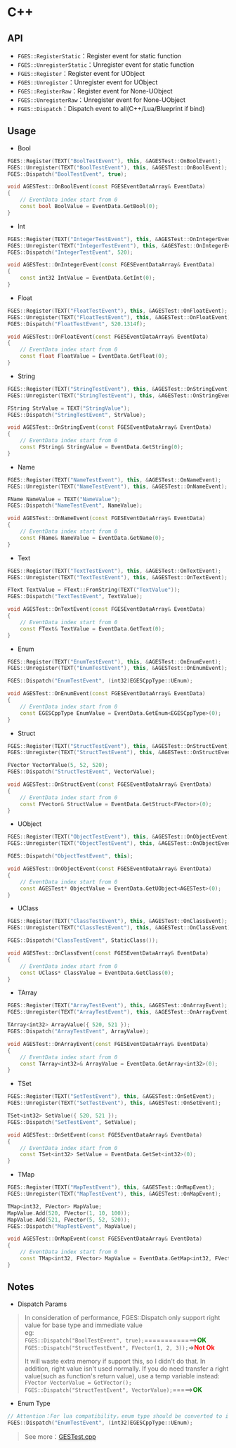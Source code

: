 # C++
## API
* `FGES::RegisterStatic`：Register event for static function
* `FGES::UnregisterStatic`：Unregister event for static function
* `FGES::Register`：Register event for UObject
* `FGES::Unregister`：Unregister event for UObject
* `FGES::RegisterRaw`：Register event for None-UObject
* `FGES::UnregisterRaw`：Unregister event for None-UObject
* `FGES::Dispatch`：Dispatch event to all(C++/Lua/Blueprint if bind)
## Usage
* Bool
``` c++
FGES::Register(TEXT("BoolTestEvent"), this, &AGESTest::OnBoolEvent);
FGES::Unregister(TEXT("BoolTestEvent"), this, &AGESTest::OnBoolEvent);
FGES::Dispatch("BoolTestEvent", true);

void AGESTest::OnBoolEvent(const FGESEventDataArray& EventData)
{
    // EventData index start from 0
    const bool BoolValue = EventData.GetBool(0);
}
```
* Int
``` c++
FGES::Register(TEXT("IntegerTestEvent"), this, &AGESTest::OnIntegerEvent);
FGES::Unregister(TEXT("IntegerTestEvent"), this, &AGESTest::OnIntegerEvent);
FGES::Dispatch("IntegerTestEvent", 520);

void AGESTest::OnIntegerEvent(const FGESEventDataArray& EventData)
{
    const int32 IntValue = EventData.GetInt(0);
}
```
* Float
``` c++
FGES::Register(TEXT("FloatTestEvent"), this, &AGESTest::OnFloatEvent);
FGES::Unregister(TEXT("FloatTestEvent"), this, &AGESTest::OnFloatEvent);
FGES::Dispatch("FloatTestEvent", 520.1314f);

void AGESTest::OnFloatEvent(const FGESEventDataArray& EventData)
{
    // EventData index start from 0
    const float FloatValue = EventData.GetFloat(0);
}
```
* String
``` c++
FGES::Register(TEXT("StringTestEvent"), this, &AGESTest::OnStringEvent);
FGES::Unregister(TEXT("StringTestEvent"), this, &AGESTest::OnStringEvent);

FString StrValue = TEXT("StringValue");
FGES::Dispatch("StringTestEvent", StrValue);

void AGESTest::OnStringEvent(const FGESEventDataArray& EventData)
{
    // EventData index start from 0
    const FString& StringValue = EventData.GetString(0);
}
```
* Name
``` c++
FGES::Register(TEXT("NameTestEvent"), this, &AGESTest::OnNameEvent);
FGES::Unregister(TEXT("NameTestEvent"), this, &AGESTest::OnNameEvent);

FName NameValue = TEXT("NameValue");
FGES::Dispatch("NameTestEvent", NameValue);

void AGESTest::OnNameEvent(const FGESEventDataArray& EventData)
{
    // EventData index start from 0
    const FName& NameValue = EventData.GetName(0);
}
```
* Text
``` c++
FGES::Register(TEXT("TextTestEvent"), this, &AGESTest::OnTextEvent);
FGES::Unregister(TEXT("TextTestEvent"), this, &AGESTest::OnTextEvent);

FText TextValue = FText::FromString(TEXT("TextValue"));
FGES::Dispatch("TextTestEvent", TextValue);

void AGESTest::OnTextEvent(const FGESEventDataArray& EventData)
{
    // EventData index start from 0
    const FText& TextValue = EventData.GetText(0);
}
```
* Enum
``` c++
FGES::Register(TEXT("EnumTestEvent"), this, &AGESTest::OnEnumEvent);
FGES::Unregister(TEXT("EnumTestEvent"), this, &AGESTest::OnEnumEvent);

FGES::Dispatch("EnumTestEvent", (int32)EGESCppType::UEnum);

void AGESTest::OnEnumEvent(const FGESEventDataArray& EventData)
{
    // EventData index start from 0
    const EGESCppType EnumValue = EventData.GetEnum<EGESCppType>(0);
}
```
* Struct
``` c++
FGES::Register(TEXT("StructTestEvent"), this, &AGESTest::OnStructEvent);
FGES::Unregister(TEXT("StructTestEvent"), this, &AGESTest::OnStructEvent);

FVector VectorValue(5, 52, 520);
FGES::Dispatch("StructTestEvent", VectorValue);

void AGESTest::OnStructEvent(const FGESEventDataArray& EventData)
{
    // EventData index start from 0
    const FVector& StructValue = EventData.GetStruct<FVector>(0);
}
```
* UObject
``` c++
FGES::Register(TEXT("ObjectTestEvent"), this, &AGESTest::OnObjectEvent);
FGES::Unregister(TEXT("ObjectTestEvent"), this, &AGESTest::OnObjectEvent);

FGES::Dispatch("ObjectTestEvent", this);

void AGESTest::OnObjectEvent(const FGESEventDataArray& EventData)
{
    // EventData index start from 0
    const AGESTest* ObjectValue = EventData.GetUObject<AGESTest>(0);
}
```
* UClass
``` c++
FGES::Register(TEXT("ClassTestEvent"), this, &AGESTest::OnClassEvent);
FGES::Unregister(TEXT("ClassTestEvent"), this, &AGESTest::OnClassEvent);

FGES::Dispatch("ClassTestEvent", StaticClass());

void AGESTest::OnClassEvent(const FGESEventDataArray& EventData)
{
    // EventData index start from 0
    const UClass* ClassValue = EventData.GetClass(0);
}
```
* TArray
``` c++
FGES::Register(TEXT("ArrayTestEvent"), this, &AGESTest::OnArrayEvent);
FGES::Unregister(TEXT("ArrayTestEvent"), this, &AGESTest::OnArrayEvent);

TArray<int32> ArrayValue({ 520, 521 });
FGES::Dispatch("ArrayTestEvent", ArrayValue);

void AGESTest::OnArrayEvent(const FGESEventDataArray& EventData)
{
    // EventData index start from 0
    const TArray<int32>& ArrayValue = EventData.GetArray<int32>(0);
}
```
* TSet
``` c++
FGES::Register(TEXT("SetTestEvent"), this, &AGESTest::OnSetEvent);
FGES::Unregister(TEXT("SetTestEvent"), this, &AGESTest::OnSetEvent);

TSet<int32> SetValue({ 520, 521 });
FGES::Dispatch("SetTestEvent", SetValue);

void AGESTest::OnSetEvent(const FGESEventDataArray& EventData)
{
    // EventData index start from 0
    const TSet<int32> SetValue = EventData.GetSet<int32>(0);
}
```
* TMap
``` c++
FGES::Register(TEXT("MapTestEvent"), this, &AGESTest::OnMapEvent);
FGES::Unregister(TEXT("MapTestEvent"), this, &AGESTest::OnMapEvent);

TMap<int32, FVector> MapValue;
MapValue.Add(520, FVector(1, 10, 100));
MapValue.Add(521, FVector(5, 52, 520));
FGES::Dispatch("MapTestEvent", MapValue);

void AGESTest::OnMapEvent(const FGESEventDataArray& EventData)
{
    // EventData index start from 0
    const TMap<int32, FVector> MapValue = EventData.GetMap<int32, FVector>(0);
}
```
## Notes
* Dispatch Params
> In consideration of performance, FGES::Dispatch only support right value for base type and immediate value  
> eg:  
> `FGES::Dispatch("BoolTestEvent", true);`=============><font color=green>**OK**</font>  
> `FGES::Dispatch("StructTestEvent", FVector(1, 2, 3));`=><font color=red>**Not Ok**</font>
>  
> It will waste extra memory if support this, so I didn't do that. In addition, right value isn't used normally. If you do need transfer a right value(such as function's return value), use a temp variable instead:  
> `FVector VectorValue = GetVector();`  
> `FGES::Dispatch("StructTestEvent", VectorValue);`=====><font color=green>**OK**</font>
* Enum Type
```c++
// Attention：For lua compatibility，enum type should be converted to int manually
FGES::Dispatch("EnumTestEvent", (int32)EGESCppType::UEnum);
```

> See more：[GESTest.cpp](../../GESProj/Source/GESProj/Test/GESTest.cpp)